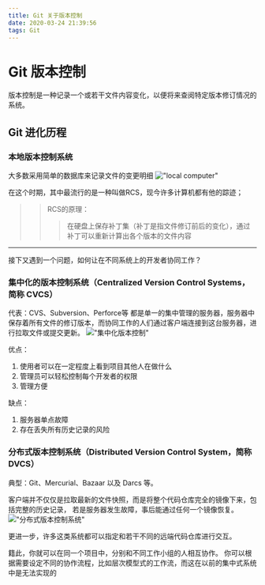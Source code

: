 ```yaml
---
title: Git 关于版本控制
date: 2020-03-24 21:39:56
tags: Git
---
```


# Git 版本控制
  版本控制是一种记录一个或若干文件内容变化，以便将来查阅特定版本修订情况的系统。
<!-- more -->
## Git 进化历程

### 本地版本控制系统
大多数采用简单的数据库来记录文件的变更明细
!["local computer"](/source/image/local.png "本地版本控制系统")

在这个时期，其中最流行的是一种叫做RCS，现今许多计算机都有他的踪迹；
>>RCS的原理：
>>> 在硬盘上保存补丁集（补丁是指文件修订前后的变化），通过补丁可以重新计算出各个版本的文件内容

---
接下又遇到一个问题，如何让在不同系统上的开发者协同工作？

### 集中化的版本控制系统（Centralized Version Control Systems，简称 CVCS）
代表：CVS、Subversion、Perforce等
都是单一的集中管理的服务器，服务器中保存着所有文件的修订版本，而协同工作的人们通过客户端连接到这台服务器，进行拉取文件或提交更新。
!["集中化版本控制"](/source/image/centralized.png "集中化版本控制")

优点：
1. 使用者可以在一定程度上看到项目其他人在做什么
2. 管理员可以轻松控制每个开发者的权限
3. 管理方便

缺点：
1. 服务器单点故障
2. 存在丢失所有历史记录的风险

### 分布式版本控制系统（Distributed Version Control System，简称 DVCS）
典型：Git、Mercurial、Bazaar 以及 Darcs 等。

客户端并不仅仅是拉取最新的文件快照，而是将整个代码仓库完全的镜像下来，包括完整的历史记录，
若是服务器发生故障，事后能通过任何一个镜像恢复。
!["分布式版本控制系统"](/source/image/distributed.png "分布式版本控制系统")

更进一步，许多这类系统都可以指定和若干不同的远端代码仓库进行交互。

籍此，你就可以在同一个项目中，分别和不同工作小组的人相互协作。 你可以根据需要设定不同的协作流程，比如层次模型式的工作流，而这在以前的集中式系统中是无法实现的